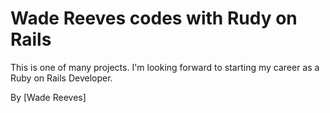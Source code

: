 # Wade Reeves codes with Rudy on Rails

This is one of many projects. I'm looking forward to starting my career as a Ruby on Rails Developer.

By [Wade Reeves]